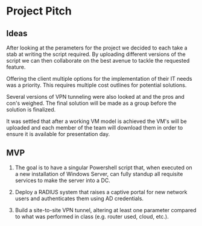 
# Project Pitch

## Ideas

After looking at the perameters for the project we decided to each take a stab at writing the script required.  By uploading different versions of the script we can then collaborate on the best avenue to tackle the requested feature.

Offering the client multiple options for the implementation of their IT needs was a priority. This requires multiple cost outlines for potential solutions.  

Several versions of VPN tunneling were also looked at and the pros and con's weighed. The final solution will be made as a group before the solution is finalized.

It was settled that after a working VM model is achieved the VM's will be uploaded and each member of the team will download them in order to ensure it is available for presentation day.

## MVP

1. The goal is to have a singular Powershell script that, when executed on a new installation of Windows Server, can fully standup all requisite services to make the server into a DC.

2. Deploy a RADIUS system that raises a captive portal for new network users and authenticates them using AD credentials.

3. Build a site-to-site VPN tunnel, altering at least one parameter compared to what was performed in class (e.g. router used, cloud, etc.).
